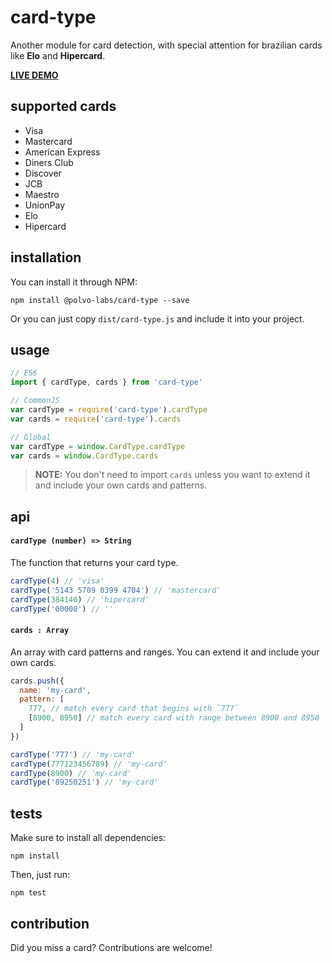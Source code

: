 # card-type

Another module for card detection, with special attention
for brazilian cards like **Elo** and **Hipercard**.

**[LIVE DEMO](https://polvo-labs.github.io/card-type/example/)**

## supported cards

* Visa
* Mastercard
* American Express
* Diners Club
* Discover
* JCB
* Maestro
* UnionPay
* Elo
* Hipercard

## installation

You can install it through NPM:

`npm install @polvo-labs/card-type --save`

Or you can just copy `dist/card-type.js` and include it into your project.

## usage

```js
// ES6
import { cardType, cards } from 'card-type'

// CommonJS
var cardType = require('card-type').cardType
var cards = require('card-type').cards

// Global
var cardType = window.CardType.cardType
var cards = window.CardType.cards
```

> **NOTE:** You don't need to import `cards` unless you want to extend it and include your own cards and patterns.

## api

#### `cardType (number) => String`

The function that returns your card type.

```js
cardType(4) // 'visa'
cardType('5143 5709 0399 4704') // 'mastercard'
cardType(384140) // 'hipercard'
cardType('00000') // ''
```

#### `cards : Array`

An array with card patterns and ranges. You can extend it and include your
own cards.

```js
cards.push({
  name: 'my-card',
  pattern: [
    777, // match every card that begins with `777`
    [8900, 8950] // match every card with range between 8900 and 8950
  ]
})

cardType('777') // 'my-card'
cardType(777123456789) // 'my-card'
cardType(8900) // 'my-card'
cardType('89250251') // 'my-card'
```

## tests

Make sure to install all dependencies:

`npm install`

Then, just run:

`npm test`

## contribution

Did you miss a card? Contributions are welcome!

